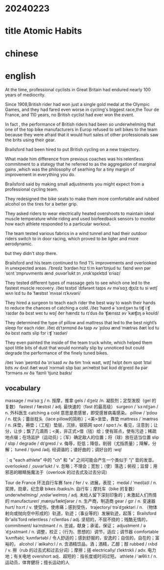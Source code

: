 
# 20240223

# title Atomic Habits

# chinese 

# english

At the time, professional cyclists in Great Britain had endured nearly 100 years of mediocrity.

Since 1908,British rider had won just a single gold medal at the Olympic Games, and they had fared even worse in cycling's biggest race,the Tour de France, and 110 years, no British cyclist had ever won the event.

 In fact , the performance of British riders had been so underwhelming that  one of  the top bike manufacturers in Europ refused to  sell bikes to the team because they were afraid that it would hurt sales of other professionals saw the brits using their gear.

Brailsford had been hired to put British cycling on a new trajectory.

What made him difference from previous coaches was his relentless commitment to a stategy that he referred to as the aggregation of marginal gains ,which was the philosophy of searhing for a tiny margin of improvement in everything you do.

Brailsford said by making small adjustments you might expect from a         professional cycling team.

They redesigned the bike seats to make them more comfortable and            rubbed alcohol on the tires for a better grip.

They asked riders to wear electrically heated overshoots to maintain        ideal muscle temperature while riding and used biofeedback sensors to monitor how each        athlete responded to a particular workout.

The team tested various fabrics in a wind tunnel and had their outdoor riders switch to in door racing, which proved to be ligter and more aerodynamic.

but they didn't stop there.

Brailsford and  his team continued to find 1% improvements and overlooked in unexpected areas.
/ˈbreɪlz ˈbɜrdən hɪz tiːm kənˈtɪnjud tuː faɪnd wʌn pərˈsɛnt ˈɪmpruvments ænd ˌoʊvərˈlʊkt ɪn ˌʌnɪkˈspɛktɪd ˈɛriəz/

They tested different types of massage gels to see which one led to the fastest muscle recovery.
/ðeɪ tɛstɪd ˈdɪfərənt taɪps ʌv məˈsɑʒ ʤɛlz tu si wɪtʃ wʌn lɛd tu ðə ˈfæstɪst ˈmʌsəl rɪˈkʌvəri/

They hired a surgeon to teach each rider the best way to wash their hands to reduce the chances of catching a cold.
/ðeɪ ˈhaɪrd ə ˈsɜrdʒən tu tiʧ iːʧ ˈraɪdər ðə bɛst weɪ tu wɒʃ ðer hændz tu rɪˈdus ðə ˈʧænsɪz əv ˈkæʧɪŋ ə koʊld/

They determined the type of pillow and mattress that led to the best night’s sleep for each rider.
/ðeɪ dɪˈtɜrmɪnd ðə taɪp ʌv ˈpɪloʊ ænd ˈmætrəs ðæt lɛd tu ðə bɛst naɪts slip fɔr iːʧ ˈraɪdər/

They even painted the inside of the team truck white, which helped them spot little bits of dust that would normally slip by unnoticed but could degrade the performance of the finely tuned bikes.

/ðeɪ ˈivən ˈpeɪntɪd ðə ˈɪnˈsaɪd ʌv ðə tim ˈtrʌk waɪt, wɪtʃ hɛlpt ðɛm spɑt ˈlɪtəl bɪts ʌv dʌst ðæt wʊd ˈnɔrməli slɪp baɪ ˌənˈnɵtɪst bət kʊd dɪˈɡreɪd ðə pərˈfɔrməns ʌv ðə ˈfaɪnli ˈtjunz baɪks/

## vocabulary
massage / məˈsɑːʒ / n.  按摩，推拿
gels / dʒelz /n.  凝胶剂；定型发胶（gel 的复数）
fastest / fæstɪst / adj.  最快速的（fast 的最高级）
surgeon / ˈsɜːrdʒən / n.  外科医生
catching a cold 意思是患感冒，即受感冒病毒感染。
pillow / ˈpɪloʊ / n.  枕头；蕾丝枕头（lace pillow的简称）；<美>坐垫，靠垫
mattress / ˈmætrəs / n.  床垫，褥垫；（工程）垫层，沉排，钢筋网
spot / spɑːt /v.  看见，注意到；让分，让步；飘了几滴雨；<美，非正式>借（钱）给；使有斑点，使有污迹；稀疏地点缀；在场监护（运动员）；（军）确定敌人的位置；将（球）放在适当位置
slip / slɪp /
degrade / dɪˈɡreɪd / v.  侮辱，贬低；降低，削弱（尤指质量）；降解，分解；
tuned / tjʊnd /adj.  经调谐的；谱好曲的；调好台的
:wq!

：q
"each athlete" 中的 "ch" 和 "a" 之间可能会产生一个类似于 "j" 音的发音。
overlooked / ˌoʊvərˈlʊkt / v.  忽略；不理会；宽恕；（使）落选；俯视；监督；用邪恶的眼睛施魔法于（overlook 的过去式及过去分词）

Tour de France 环法自行车赛
fare / fer / v.  进展，表现；
medal / ˈmed(ə)l / n.  奖牌，勋章，纪念章
bikes /baɪks/n.  自行车；摩托车（bike 的复数） 
underwhelming/ ˌʌndərˈwelmɪŋ / adj.  未给人留下深刻印象的；未激起人们热情的
manufacturer/ ˌmænjuˈfæktʃərər / n.  生产商，制造商
gear / ɡɪr / n. 变速器
hurt/ hɜːrt / v.  使受伤，使疼痛；感到受伤，
trajectory/ trəˈdʒektəri / n.  （物体射向或抛向空中形成的）轨道，轨迹；（事业等的）发展轨迹，起落；
Brailsford Br'ails'ford
relentless / rɪˈlentləs / adj.  坚韧的，不屈不挠的；残酷无情的，
commitment/ kəˈmɪtmənt / n.  忠诚，献身；承诺，保证；
adjustment / əˈdʒʌstmənt / n.  调整，校正；（行为、思想的）调节，适应；调节器
comfortable  ˈkʌmftəbl; ˈkʌmfərtəbl / 令人舒适的；感到舒服的，安逸的；自信的，自在的；富裕的，
alcohol / ˈælkəhɔːl / n.  含酒精饮品，酒；酒精，乙醇；醇
rubbed / rʌbd / v.  擦（rub 的过去式和过去分词）；摩擦；搓
electrically/ ɪˈlektrɪkli / adv.  电力地；有关电地
overshort adj．超短的：指长度或时间过短。
athlete / ˈæθliːt / n.  运动员，体育健将；擅长运动的人

